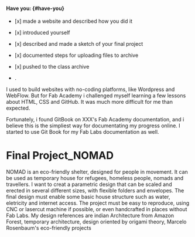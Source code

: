 #### Have you: {#have-you}

* \[x\] made a website and described how you did it

* \[x\] introduced yourself

* \[x\] described and made a sketch of your final project

* \[x\] documented steps for uploading files to archive

* \[x\] pushed to the class archive

* .

I used to build websites with no-coding platforms, like Wordpress and WebFlow. But for Fab Academy i challenged myself learning a few lessons about HTML, CSS and GitHub. It was much more difficult for me than expected.

Fortunately, i found GitBook on XXX's Fab Academy documentation, and i believe this is the simpliest way for documentating my progress online. I started to use Git Book for my Fab Labs documentation as well.

# **Final Project**\_**NOMAD**

NOMAD is an eco-friendly shelter, designed for people in movement. It can be used as temporary house for refugees, homeless people, nomads and travellers. I want to creat a parametric design that can be scaled and erected in several different sizes, with flexible folders and envelopes. The final design must enable some basic house structure such as water, eletricity and internet access. The project must be easy to reproduce, using CNC or lasercut machine if possible, or even handcrafted in places without Fab Labs. My design references are indian Architecture from Amazon Forest, temporary architecture, design oriented by origami theory, Marcelo Rosenbaum's eco-friendly projects

